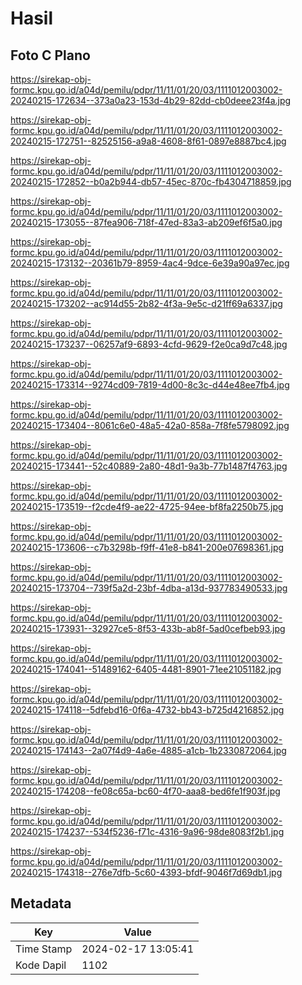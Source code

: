 # Hasil

## Foto C Plano

https://sirekap-obj-formc.kpu.go.id/a04d/pemilu/pdpr/11/11/01/20/03/1111012003002-20240215-172634--373a0a23-153d-4b29-82dd-cb0deee23f4a.jpg

https://sirekap-obj-formc.kpu.go.id/a04d/pemilu/pdpr/11/11/01/20/03/1111012003002-20240215-172751--82525156-a9a8-4608-8f61-0897e8887bc4.jpg

https://sirekap-obj-formc.kpu.go.id/a04d/pemilu/pdpr/11/11/01/20/03/1111012003002-20240215-172852--b0a2b944-db57-45ec-870c-fb4304718859.jpg

https://sirekap-obj-formc.kpu.go.id/a04d/pemilu/pdpr/11/11/01/20/03/1111012003002-20240215-173055--87fea906-718f-47ed-83a3-ab209ef6f5a0.jpg

https://sirekap-obj-formc.kpu.go.id/a04d/pemilu/pdpr/11/11/01/20/03/1111012003002-20240215-173132--20361b79-8959-4ac4-9dce-6e39a90a97ec.jpg

https://sirekap-obj-formc.kpu.go.id/a04d/pemilu/pdpr/11/11/01/20/03/1111012003002-20240215-173202--ac914d55-2b82-4f3a-9e5c-d21ff69a6337.jpg

https://sirekap-obj-formc.kpu.go.id/a04d/pemilu/pdpr/11/11/01/20/03/1111012003002-20240215-173237--06257af9-6893-4cfd-9629-f2e0ca9d7c48.jpg

https://sirekap-obj-formc.kpu.go.id/a04d/pemilu/pdpr/11/11/01/20/03/1111012003002-20240215-173314--9274cd09-7819-4d00-8c3c-d44e48ee7fb4.jpg

https://sirekap-obj-formc.kpu.go.id/a04d/pemilu/pdpr/11/11/01/20/03/1111012003002-20240215-173404--8061c6e0-48a5-42a0-858a-7f8fe5798092.jpg

https://sirekap-obj-formc.kpu.go.id/a04d/pemilu/pdpr/11/11/01/20/03/1111012003002-20240215-173441--52c40889-2a80-48d1-9a3b-77b1487f4763.jpg

https://sirekap-obj-formc.kpu.go.id/a04d/pemilu/pdpr/11/11/01/20/03/1111012003002-20240215-173519--f2cde4f9-ae22-4725-94ee-bf8fa2250b75.jpg

https://sirekap-obj-formc.kpu.go.id/a04d/pemilu/pdpr/11/11/01/20/03/1111012003002-20240215-173606--c7b3298b-f9ff-41e8-b841-200e07698361.jpg

https://sirekap-obj-formc.kpu.go.id/a04d/pemilu/pdpr/11/11/01/20/03/1111012003002-20240215-173704--739f5a2d-23bf-4dba-a13d-937783490533.jpg

https://sirekap-obj-formc.kpu.go.id/a04d/pemilu/pdpr/11/11/01/20/03/1111012003002-20240215-173931--32927ce5-8f53-433b-ab8f-5ad0cefbeb93.jpg

https://sirekap-obj-formc.kpu.go.id/a04d/pemilu/pdpr/11/11/01/20/03/1111012003002-20240215-174041--51489162-6405-4481-8901-71ee21051182.jpg

https://sirekap-obj-formc.kpu.go.id/a04d/pemilu/pdpr/11/11/01/20/03/1111012003002-20240215-174118--5dfebd16-0f6a-4732-bb43-b725d4216852.jpg

https://sirekap-obj-formc.kpu.go.id/a04d/pemilu/pdpr/11/11/01/20/03/1111012003002-20240215-174143--2a07f4d9-4a6e-4885-a1cb-1b2330872064.jpg

https://sirekap-obj-formc.kpu.go.id/a04d/pemilu/pdpr/11/11/01/20/03/1111012003002-20240215-174208--fe08c65a-bc60-4f70-aaa8-bed6fe1f903f.jpg

https://sirekap-obj-formc.kpu.go.id/a04d/pemilu/pdpr/11/11/01/20/03/1111012003002-20240215-174237--534f5236-f71c-4316-9a96-98de8083f2b1.jpg

https://sirekap-obj-formc.kpu.go.id/a04d/pemilu/pdpr/11/11/01/20/03/1111012003002-20240215-174318--276e7dfb-5c60-4393-bfdf-9046f7d69db1.jpg


## Metadata

| Key        | Value               |
| ---------- | ------------------- |
| Time Stamp | 2024-02-17 13:05:41 |
| Kode Dapil | 1102                |




